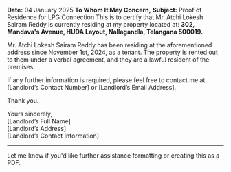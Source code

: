 
**Date:** 04 January 2025
**To Whom It May Concern,**
**Subject:** Proof of Residence for LPG Connection
This is to certify that Mr. Atchi Lokesh Sairam Reddy is currently residing at my property located at:
**302, Mandava's Avenue, HUDA Layout, Nallagandla, Telangana 500019.**


Mr. Atchi Lokesh Sairam Reddy has been residing at the aforementioned address since November 1st, 2024, as a tenant. The property is rented out to them under a verbal agreement, and they are a lawful resident of the premises.

If any further information is required, please feel free to contact me at [Landlord’s Contact Number] or [Landlord’s Email Address].

Thank you.

Yours sincerely,  
[Landlord’s Full Name]  
[Landlord’s Address]  
[Landlord’s Contact Information]

---

Let me know if you'd like further assistance formatting or creating this as a PDF.